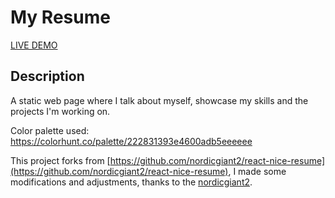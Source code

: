 # My Resume

[LIVE DEMO](https://nordicgiant2.github.io/react-nice-resume-page/index.html)

## Description

A static web page where I talk about myself, showcase my skills and the projects I'm working on.

Color palette used: https://colorhunt.co/palette/222831393e4600adb5eeeeee

This project forks from [https://github.com/nordicgiant2/react-nice-resume](https://github.com/nordicgiant2/react-nice-resume), I made some modifications and adjustments, thanks to the [nordicgiant2](https://github.com/nordicgiant2).
